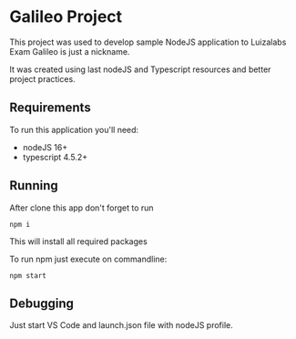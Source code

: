 # Galileo Project 

This project was used to develop sample NodeJS application to Luizalabs Exam
Galileo is just a nickname.

It was created using last nodeJS and Typescript resources and better project practices.

## Requirements

To run this application you'll need:

* nodeJS 16+
* typescript 4.5.2+

## Running

After clone this app don't forget to run

```npm i```

This will install all required packages

To run npm just execute on commandline:

```npm start```

## Debugging

Just start VS Code and launch.json file with nodeJS profile.